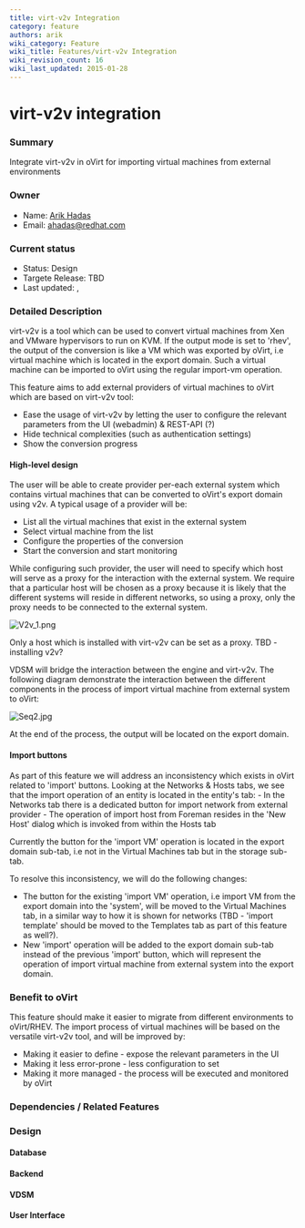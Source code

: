```yaml
---
title: virt-v2v Integration
category: feature
authors: arik
wiki_category: Feature
wiki_title: Features/virt-v2v Integration
wiki_revision_count: 16
wiki_last_updated: 2015-01-28
---
```


# virt-v2v integration

### Summary

Integrate virt-v2v in oVirt for importing virtual machines from external environments

### Owner

*   Name: [ Arik Hadas](User:Arik)
*   Email: <ahadas@redhat.com>

### Current status

*   Status: Design
*   Targete Release: TBD
*   Last updated: ,

### Detailed Description

virt-v2v is a tool which can be used to convert virtual machines from Xen and VMware hypervisors to run on KVM. If the output mode is set to 'rhev', the output of the conversion is like a VM which was exported by oVirt, i.e virtual machine which is located in the export domain. Such a virtual machine can be imported to oVirt using the regular import-vm operation.

This feature aims to add external providers of virtual machines to oVirt which are based on virt-v2v tool:

*   Ease the usage of virt-v2v by letting the user to configure the relevant parameters from the UI (webadmin) & REST-API (?)
*   Hide technical complexities (such as authentication settings)
*   Show the conversion progress

#### High-level design

The user will be able to create provider per-each external system which contains virtual machines that can be converted to oVirt's export domain using v2v. A typical usage of a provider will be:

*   List all the virtual machines that exist in the external system
*   Select virtual machine from the list
*   Configure the properties of the conversion
*   Start the conversion and start monitoring

While configuring such provider, the user will need to specify which host will serve as a proxy for the interaction with the external system. We require that a particular host will be chosen as a proxy because it is likely that the different systems will reside in different networks, so using a proxy, only the proxy needs to be connected to the external system.

![](V2v_1.png "V2v_1.png")

Only a host which is installed with virt-v2v can be set as a proxy. TBD - installing v2v?

VDSM will bridge the interaction between the engine and virt-v2v. The following diagram demonstrate the interaction between the different components in the process of import virtual machine from external system to oVirt:

![](Seq2.jpg "Seq2.jpg")

At the end of the process, the output will be located on the export domain.

#### Import buttons

As part of this feature we will address an inconsistency which exists in oVirt related to 'import' buttons. Looking at the Networks & Hosts tabs, we see that the import operation of an entity is located in the entity's tab: - In the Networks tab there is a dedicated button for import network from external provider - The operation of import host from Foreman resides in the 'New Host' dialog which is invoked from within the Hosts tab

Currently the button for the 'import VM' operation is located in the export domain sub-tab, i.e not in the Virtual Machines tab but in the storage sub-tab.

To resolve this inconsistency, we will do the following changes:

*   The button for the existing 'import VM' operation, i.e import VM from the export domain into the 'system', will be moved to the Virtual Machines tab, in a similar way to how it is shown for networks (TBD - 'import template' should be moved to the Templates tab as part of this feature as well?).
*   New 'import' operation will be added to the export domain sub-tab instead of the previous 'import' button, which will represent the operation of import virtual machine from external system into the export domain.

### Benefit to oVirt

This feature should make it easier to migrate from different environments to oVirt/RHEV. The import process of virtual machines will be based on the versatile virt-v2v tool, and will be improved by:

*   Making it easier to define - expose the relevant parameters in the UI
*   Making it less error-prone - less configuration to set
*   Making it more managed - the process will be executed and monitored by oVirt

### Dependencies / Related Features

### Design

#### Database

#### Backend

#### VDSM

#### User Interface
